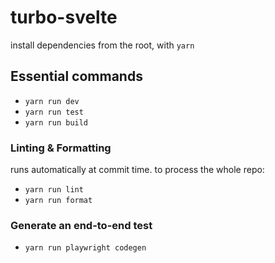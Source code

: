 # turbo-svelte

install dependencies from the root, with `yarn`

## Essential commands

- `yarn run dev`
- `yarn run test`
- `yarn run build`

### Linting & Formatting

runs automatically at commit time.
to process the whole repo:

- `yarn run lint`
- `yarn run format`

### Generate an end-to-end test

- `yarn run playwright codegen`
